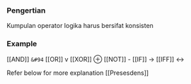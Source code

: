 ### Pengertian
Kumpulan operator logika harus bersifat konsisten

### Example
[[AND]] <code>&#94</code>
[[OR]] v
[[XOR]] ⊕
[[NOT]] -
[[IF]] ->
[[IFF]] <->

Refer below for more explanation
[[Presesdens]]